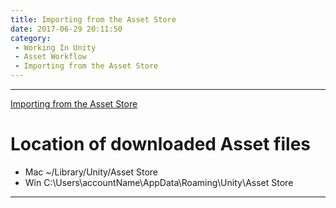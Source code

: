 ```yaml
---
title: Importing from the Asset Store
date: 2017-06-29 20:11:50
category:
 - Working In Unity
 - Asset Workflow
 - Importing from the Asset Store
---
```


___

[Importing from the Asset Store](https://docs.unity3d.com/Manual/AssetStore.html)

# Location of downloaded Asset files
- Mac ~/Library/Unity/Asset Store
- Win C:\Users\accountName\AppData\Roaming\Unity\Asset Store

___